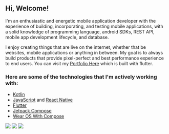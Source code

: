 Hi, Welcome!
------------

I'm an enthusiastic and energetic mobile application developer with the experience of building, incorporating, and testing mobile applications, with a solid knowledge of programming language, android SDKs, REST API, mobile app development lifecycle, and database.

I enjoy creating things that are live on the internet, whether that be websites, mobile applications or anything in between. My goal is to always build products that provide pixel-perfect and best performance experience to end users. You can visit my [Portfolio Here](https://ghaleprachan.github.io/#/) which is built with flutter.

### Here are some of the technologies that I'm actively working with:

- [Kotlin](https://kotlinlang.org/docs/getting-started.html#is-anything-missing) 
- [JavaScript](https://javascript.info/) and [React Native](https://reactnative.dev/docs/getting-started)
- [Flutter](https://docs.flutter.dev/)
- [Jetpack Compose](https://developer.android.com/jetpack/compose)
- [Wear OS With Compose](https://developer.android.com/training/wearables)

<img src="https://github-readme-stats.vercel.app/api?username=ghaleprachan&show_icons=true"/>

<img src="https://github-readme-stats.vercel.app/api/top-langs?username=ghaleprachan&layout=compact"/>

<img src="https://github-readme-streak-stats.herokuapp.com/?user=ghaleprachan"/>



